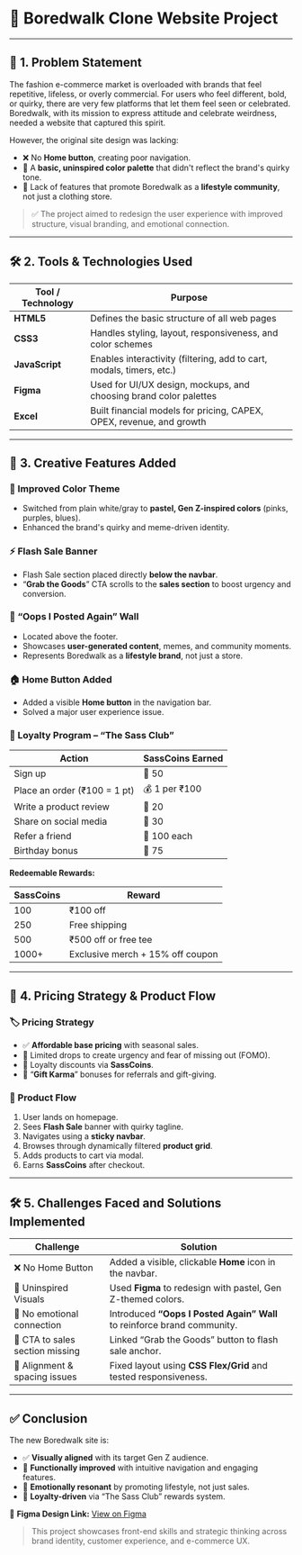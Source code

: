 # 📝 Boredwalk Clone Website Project 

---

## 📌 1. Problem Statement

The fashion e-commerce market is overloaded with brands that feel repetitive, lifeless, or overly commercial. For users who feel different, bold, or quirky, there are very few platforms that let them feel seen or celebrated. Boredwalk, with its mission to express attitude and celebrate weirdness, needed a website that captured this spirit.

However, the original site design was lacking:
- ❌ No **Home button**, creating poor navigation.
- 🎨 A **basic, uninspired color palette** that didn't reflect the brand's quirky tone.
- 🧱 Lack of features that promote Boredwalk as a **lifestyle community**, not just a clothing store.

> ✅ The project aimed to redesign the user experience with improved structure, visual branding, and emotional connection.

---

## 🛠️ 2. Tools & Technologies Used

| Tool / Technology | Purpose                                                                 |
|-------------------|-------------------------------------------------------------------------|
| **HTML5**         | Defines the basic structure of all web pages                            |
| **CSS3**          | Handles styling, layout, responsiveness, and color schemes              |
| **JavaScript**    | Enables interactivity (filtering, add to cart, modals, timers, etc.)    |
| **Figma**         | Used for UI/UX design, mockups, and choosing brand color palettes       |
| **Excel**         | Built financial models for pricing, CAPEX, OPEX, revenue, and growth    |

---

## 🌈 3. Creative Features Added

### 🎨 Improved Color Theme
- Switched from plain white/gray to **pastel, Gen Z-inspired colors** (pinks, purples, blues).
- Enhanced the brand's quirky and meme-driven identity.

### ⚡ Flash Sale Banner
- Flash Sale section placed directly **below the navbar**.
- “**Grab the Goods**” CTA scrolls to the **sales section** to boost urgency and conversion.

### 🧱 “Oops I Posted Again” Wall
- Located above the footer.
- Showcases **user-generated content**, memes, and community moments.
- Represents Boredwalk as a **lifestyle brand**, not just a store.

### 🏠 Home Button Added
- Added a visible **Home button** in the navigation bar.
- Solved a major user experience issue.

### 🌟 Loyalty Program – “The Sass Club”

| Action                        | SassCoins Earned |
|-------------------------------|------------------|
| Sign up                       | 🎉 50            |
| Place an order (₹100 = 1 pt)  | 💰 1 per ₹100    |
| Write a product review        | 📝 20            |
| Share on social media         | 📣 30            |
| Refer a friend                | 🤝 100 each      |
| Birthday bonus                | 🎂 75            |

**Redeemable Rewards:**

| SassCoins     | Reward                                 |
|---------------|----------------------------------------|
| 100           | ₹100 off                               |
| 250           | Free shipping                          |
| 500           | ₹500 off or free tee                   |
| 1000+         | Exclusive merch + 15% off coupon       |

---

## 💸 4. Pricing Strategy & Product Flow

### 🏷 Pricing Strategy
- ✅ **Affordable base pricing** with seasonal sales.
- 🧨 Limited drops to create urgency and fear of missing out (FOMO).
- 💎 Loyalty discounts via **SassCoins**.
- 🎁 “**Gift Karma**” bonuses for referrals and gift-giving.

### 🔄 Product Flow
1. User lands on homepage.
2. Sees **Flash Sale** banner with quirky tagline.
3. Navigates using a **sticky navbar**.
4. Browses through dynamically filtered **product grid**.
5. Adds products to cart via modal.
6. Earns **SassCoins** after checkout.

---

## 🛠️ 5. Challenges Faced and Solutions Implemented

| Challenge                            | Solution                                                                 |
|-------------------------------------|--------------------------------------------------------------------------|
| ❌ No Home Button                    | Added a visible, clickable **Home** icon in the navbar.                  |
| 🎨 Uninspired Visuals               | Used **Figma** to redesign with pastel, Gen Z-themed colors.            |
| 🧱 No emotional connection           | Introduced **“Oops I Posted Again” Wall** to reinforce brand community. |
| 🎯 CTA to sales section missing     | Linked “Grab the Goods” button to flash sale anchor.                    |
| 🎨 Alignment & spacing issues       | Fixed layout using **CSS Flex/Grid** and tested responsiveness.         |

---

## ✅ Conclusion

The new Boredwalk site is:
- ✅ **Visually aligned** with its target Gen Z audience.
- 🧭 **Functionally improved** with intuitive navigation and engaging features.
- 🧠 **Emotionally resonant** by promoting lifestyle, not just sales.
- 🎁 **Loyalty-driven** via “The Sass Club” rewards system.

🔗 **Figma Design Link:** [View on Figma](https://www.figma.com/design/gMeYFbZMdwQOo5Rl3Bh1YT/Boredwalk?node-id=0-1&t=eiQoTGdUo9SPiSm4-1)

> This project showcases front-end skills and strategic thinking across brand identity, customer experience, and e-commerce UX.

